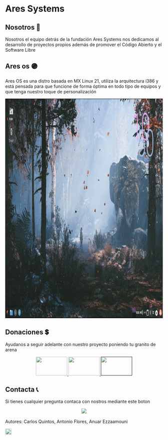 # Ares Systems

## Nosotros 👥
Nosotros el equipo detrás de la fundación Ares Systems nos dedicamos al desarrollo de proyectos propios además   de promover el Código Abierto y el Software Libre 

## Ares os 🟣
Ares OS es una distro basada en MX Linux 21, utiliza la arquitectura i386 y está pensada para que funcione de forma óptima en todo tipo de equipos y que tenga nuestro toque de personalización

<p align="center">
 <a href=""><img src="https://raw.githubusercontent.com/aresystems/aresystems.github.io/main/aresos.jpg" width="600" height="700"></a>
</p>
 
## Donaciones 💲
Ayudanos a seguir adelante con nuestro proyecto poniendo tu granito de arena
<p align="center">
  <a href="https://www.paypal.me/aresystems?locale.x=es_ES"><img src="https://www.consumoteca.com/wp-content/uploads/Logo-de-PayPal.jpg" width="100" height="60"> </a>
  <a href="https://ko-fi.com/aresystems79486"><img src="https://www.tuexperto.com/wp-content/uploads/2020/06/ko-fi-preguntas-y-respuestas-espanol.jpg" width="100" height="60"> </a>
  <a href=""><img src="https://miro.medium.com/max/1400/1*09z8y8Q7CsZInYJ8IZ27aQ.jpeg" width="100" height="60"> </a>
</p>

## Contacta 📞
Si tienes cualquier pregunta contaca con nostros mediante este boton
<p align="center">
  <a href="mailto:aresystems@protonmail.com?"><img src="https://protonmail.com/images/media/security/secured-by-protonmail-white.png"></a>
</p>

<footer>
  <p>Autores: Carlos Quintos, Antonio Flores, Anuar Ezzaamouni</p>
  <a href="https://www.instagram.com/aresystems.io/?hl=es"><img src="https://upload.wikimedia.org/wikipedia/commons/thumb/e/e7/Instagram_logo_2016.svg/1200px-Instagram_logo_2016.svg.png" width="20" height="20"> </a>
</footer>
